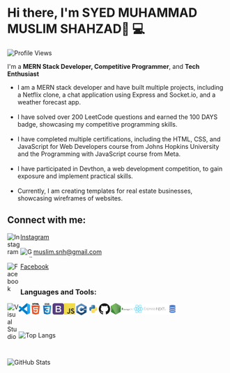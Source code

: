 <h1> Hi there, I'm SYED MUHAMMAD MUSLIM SHAHZAD👋 💻</h1>
<img src="https://komarev.com/ghpvc/?username=Syed-Muslim-19&style=flat-square&color=blue" alt="Profile Views"/>

<p>I'm a <b>MERN Stack Developer, Competitive Programmer</b>, and <b>Tech Enthusiast</b></p>
<ul>
  <li>I am a MERN stack developer and have built multiple projects, including a Netflix clone, a chat application using Express and Socket.io, and a weather forecast app.</li>
  <br>
  <li>I have solved over 200 LeetCode questions and earned the 100 DAYS badge, showcasing my competitive programming skills.</li>
  <br>
  <li>I have completed multiple certifications, including the HTML, CSS, and JavaScript for Web Developers course from Johns Hopkins University and the Programming with JavaScript course from Meta.</li>
  <br>
  <li>I have participated in Devthon, a web development competition, to gain exposure and implement practical skills.</li>
  <br>
  <li>Currently, I am creating templates for real estate businesses, showcasing wireframes of websites.</li>
</ul>

<h2>Connect with me:</h2>
<img align="left" alt="Instagram" width="30px" src="https://raw.githubusercontent.com/n3wt0n/n3wt0n/master/assets/instagram.png"/>
<a href="https://www.instagram.com/syed_muslim_015/">Instagram</a>
<br>
<br>
<img align="left" alt="Gmail" width="30px" height="22px" src="https://e7.pngegg.com/pngimages/358/32/png-clipart-inbox-by-gmail-computer-icons-ios-email-gmail-angle-rectangle.png"/>
<a href="mailto:muslim.snh@gmail.com">muslim.snh@gmail.com</a>
<br />
<br />
<img align="left" alt="Facebook" width="30px" src="https://e7.pngegg.com/pngimages/175/452/png-clipart-facebook-logo-facebook-icon-logo-facebook-icon-blue-text.png"/>
<a href="https://www.facebook.com/profile.php?id=100009320153454&mibextid=LQQJ4d">Facebook</a>
<br />
<br />

### Languages and Tools:

<img align="left" alt="Visual Studio" width="26px" src="https://visualstudio.microsoft.com/wp-content/uploads/2019/06/BrandVisualStudioWin2019-3.svg" />
<img align="left" alt="Visual Studio Code" width="26px" src="https://raw.githubusercontent.com/github/explore/main/topics/visual-studio-code/visual-studio-code.png" />
<img align="left" alt="HTML5" width="26px" src="https://raw.githubusercontent.com/github/explore/main/topics/html/html.png" />
<img align="left" alt="CSS3" width="26px" src="https://raw.githubusercontent.com/github/explore/main/topics/css/css.png" />
<img align="left" alt="Bootstrap" width="26px" src="https://raw.githubusercontent.com/github/explore/main/topics/bootstrap/bootstrap.png" />
<img align="left" alt="JavaScript" width="26px" src="https://raw.githubusercontent.com/github/explore/main/topics/javascript/javascript.png" />
<img align="left" alt="C++" width="28px" src="https://raw.githubusercontent.com/github/explore/main/topics/cpp/cpp.png" />
<img align="left" alt="Python" width="26px" src="https://raw.githubusercontent.com/github/explore/main/topics/python/python.png" />
<img align="left" alt="GitHub" width="26px" src="https://raw.githubusercontent.com/github/explore/main/topics/github/github.png" />
<img align="left" alt="Node.js" width="26px" src="https://raw.githubusercontent.com/github/explore/main/topics/nodejs/nodejs.png" />
<img align="left" alt="MongoDB" width="26px" src="https://raw.githubusercontent.com/github/explore/main/topics/mongodb/mongodb.png" />
<img align="left" alt="React" width="26px" src="https://raw.githubusercontent.com/github/explore/main/topics/react/react.png" />
<img align="left" alt="Express" width="26px" src="https://raw.githubusercontent.com/github/explore/main/topics/express/express.png" />
<img align="left" alt="Next.js" width="26px" src="https://raw.githubusercontent.com/github/explore/main/topics/nextjs/nextjs.png" />
<img align="left" alt="SQL" width="26px" src="https://raw.githubusercontent.com/github/explore/main/topics/sql/sql.png" />
<br />
<br />
<br />

![Top Langs](https://github-readme-stats.vercel.app/api/top-langs/?username=Syed-Muslim-19&langs_count=8)

<br />

![GitHub Stats](https://github-readme-stats.vercel.app/api?username=Syed-Muslim-19&theme=default&show_icons=true)
